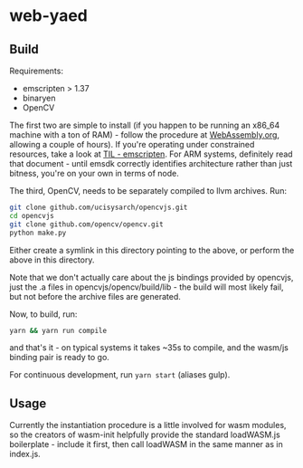 # web-yaed

## Build

Requirements:
* emscripten > 1.37
* binaryen
* OpenCV

The first two are simple to install (if you happen to be running an x86_64 machine with a ton of RAM) - follow the procedure at [WebAssembly.org](https://webassembly.org/getting-started/developers-guide/), allowing a couple of hours). If you're operating under constrained resources, take a look at [TIL - emscripten](https://github.com/H-Plus-Time/TIL/blob/master/emscripten.md). For ARM systems, definitely read that document - until emsdk correctly identifies architecture rather than just bitness, you're on your own in terms of node.

The third, OpenCV, needs to be separately compiled to llvm archives. Run:
```bash
git clone github.com/ucisysarch/opencvjs.git
cd opencvjs
git clone github.com/opencv/opencv.git
python make.py
```

Either create a symlink in this directory pointing to the above, or perform the above in this directory.

Note that we don't actually care about the js bindings provided by opencvjs, just the .a files in opencvjs/opencv/build/lib - the build will most likely fail, but not before the archive files are generated.

Now, to build, run:
```bash
yarn && yarn run compile
```

and that's it - on typical systems it takes ~35s to compile, and the wasm/js binding pair is ready to go.

For continuous development, run `yarn start` (aliases gulp).

## Usage
Currently the instantiation procedure is a little involved for wasm modules, so the creators of wasm-init helpfully provide the standard loadWASM.js boilerplate - include it first, then call loadWASM in the same manner as in index.js.